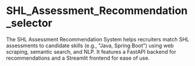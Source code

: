 # SHL_Assessment_Recommendation_selector
The SHL Assessment Recommendation System helps recruiters match SHL assessments to candidate skills (e.g., "Java, Spring Boot") using web scraping, semantic search, and NLP. It features a FastAPI backend for recommendations and a Streamlit frontend for ease of use.
